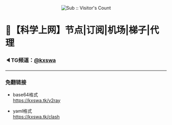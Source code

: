 <p align="center">
<img  src="https://profile-counter.glitch.me/kxswa_k/count.svg" alt="Sub :: Visitor's Count" />
</p> 

# 🚀【科学上网】节点|订阅|机场|梯子|代理
### 🔈TG频道：[@kxswa](https://t.me/kxswa/) 
***  
### 免翻链接  
- base64格式  
https://kxswa.tk/v2ray  
  
- yaml格式  
https://kxswa.tk/clash
